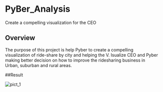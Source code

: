 # PyBer_Analysis
Create a compelling visualization for the CEO


## Overview

The purpose of this project is help Pyber to create a compelling visualization of ride-share by city and helping the V. Isualize CEO and Pyber making better decision on how to improve the ridesharing business in Urban, suburban and rural areas. 


##Result

![pict_1](https://github.com/assaci/School_District_Analysis/blob/main/pict_1.PNG?raw=true)


